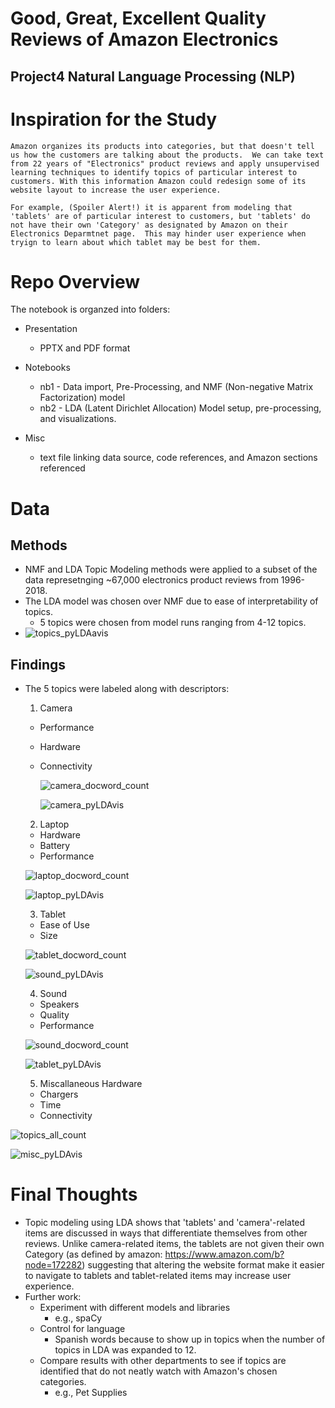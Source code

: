 # Good, Great, Excellent Quality Reviews of Amazon Electronics

## Project4 Natural Language Processing (NLP)

# Inspiration for the Study
	Amazon organizes its products into categories, but that doesn't tell us how the customers are talking about the products.  We can take text from 22 years of "Electronics" product reviews and apply unsupervised learning techniques to identify topics of particular interest to customers. With this information Amazon could redesign some of its website layout to increase the user experience.  
	
	For example, (Spoiler Alert!) it is apparent from modeling that 'tablets' are of particular interest to customers, but 'tablets' do not have their own 'Category' as designated by Amazon on their Electronics Deparmtnet page.  This may hinder user experience when tryign to learn about which tablet may be best for them.

# Repo Overview

The notebook is organzed into folders:

* Presentation
  * PPTX and PDF format

* Notebooks
  * nb1 - Data import, Pre-Processing, and NMF (Non-negative Matrix Factorization) model
  * nb2 - LDA (Latent Dirichlet Allocation) Model setup, pre-processing, and visualizations.
* Misc
  * text file linking data source, code references, and Amazon sections referenced

# Data

## Methods



* NMF and LDA Topic Modeling methods were applied to a subset of the data represetnging ~67,000 electronics product reviews from 1996-2018.
* The LDA model was chosen over NMF due to ease of interpretability of topics.
  * 5 topics were chosen from model runs ranging from 4-12 topics.
* ![topics_pyLDAavis](/Users/johnmetzger/Desktop/topics_pyLDAavis.png)

## Findings

* The 5 topics were labeled along with descriptors:

  1) Camera

  * Performance

  * Hardware

  * Connectivity

    ![camera_docword_count](/Users/johnmetzger/Desktop/camera_docword_count.png)

    ![camera_pyLDAvis](/Users/johnmetzger/Desktop/camera_pyLDAvis.png)

  2) Laptop

  * Hardware
  * Battery
  * Performance

  ![laptop_docword_count](/Users/johnmetzger/Desktop/laptop_docword_count.png)

  ![laptop_pyLDAvis](/Users/johnmetzger/Desktop/laptop_pyLDAvis.png)

  3) Tablet

  * Ease of Use
  * Size

  ![tablet_docword_count](/Users/johnmetzger/Desktop/tablet_docword_count.png)

  ![sound_pyLDAvis](/Users/johnmetzger/Desktop/sound_pyLDAvis.png)

  4) Sound

  * Speakers
  * Quality
  * Performance

  ![sound_docword_count](/Users/johnmetzger/Desktop/sound_docword_count.png)

  ![tablet_pyLDAvis](/Users/johnmetzger/Desktop/tablet_pyLDAvis.png)

  5) Miscallaneous Hardware

  * Chargers
  * Time
  * Connectivity

![topics_all_count](/Users/johnmetzger/Desktop/topics_all_count.png)

![misc_pyLDAvis](/Users/johnmetzger/Desktop/misc_pyLDAvis.png)

# Final Thoughts

* Topic modeling using LDA shows that 'tablets' and 'camera'-related items are discussed in ways that differentiate themselves from other reviews.  Unlike camera-related items, the tablets are not given their own Category (as defined by amazon: https://www.amazon.com/b?node=172282) suggesting that altering the website format make it easier to navigate to tablets and tablet-related items may increase user experience.
* Further work:
  * Experiment with different models and libraries
    * e.g., spaCy
  * Control for language
    * Spanish words because to show up in topics when the number of topics in LDA was expanded to 12.
  * Compare results with other departments to see if topics are identified that do not neatly watch with Amazon's chosen categories.
    * e.g., Pet Supplies